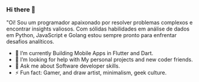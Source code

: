 ### Hi there 👋

"Oi! Sou um programador apaixonado por resolver problemas complexos e encontrar insights valiosos. Com sólidas habilidades em análise de dados em Python, JavaScript e Golang estou sempre pronto para enfrentar desafios analíticos.

- 🌱 I’m currently Building Mobile Apps in Flutter and Dart. 
- 🤔 I’m looking for help with My personal projects and new coder friends.
- 💬 Ask me about Software developer skills.
- ⚡ Fun fact: Gamer, and draw artist, minimalism, geek culture.
